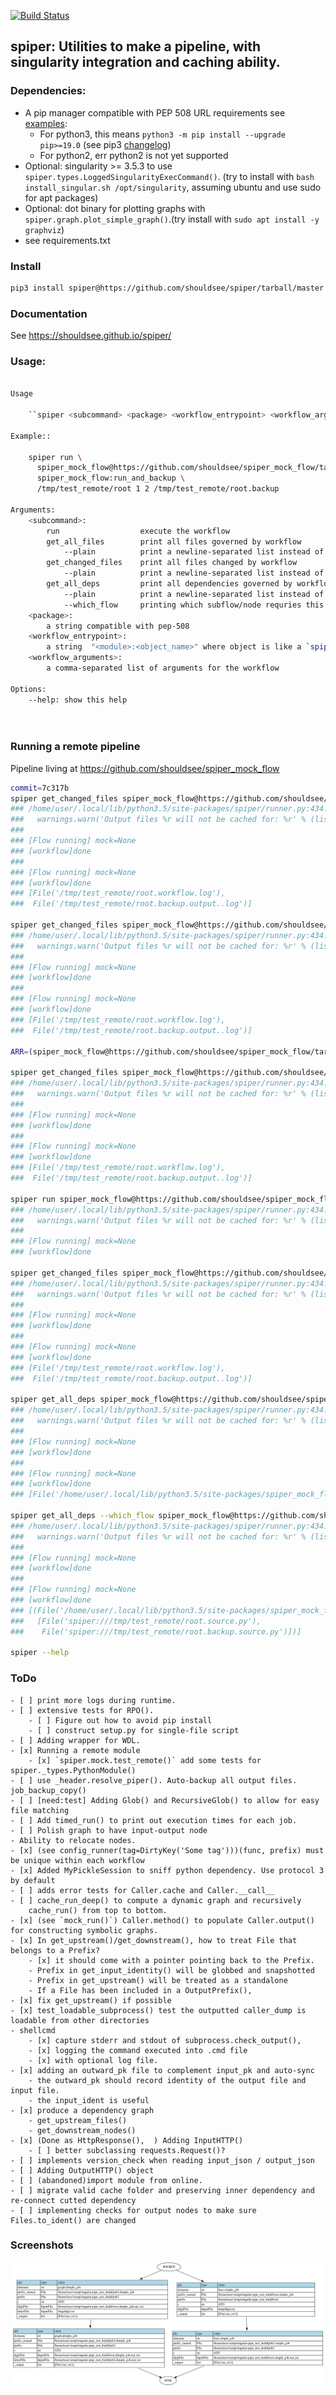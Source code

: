 
[![Build Status](https://travis-ci.com/shouldsee/spiper.svg?branch=master)](https://travis-ci.com/shouldsee/spiper)

## spiper: Utilities to make a pipeline, with singularity integration and caching ability.

### Dependencies:

- A pip manager compatible with PEP 508 URL requirements see [examples](https://www.python.org/dev/peps/pep-0508/#examples):
  - For python3, this means `python3 -m pip install --upgrade pip>=19.0` (see pip3 [changelog](https://pip.pypa.io/en/stable/news/#id245))
  - For python2, err python2 is not yet supported 
- Optional: singularity >= 3.5.3 to use `spiper.types.LoggedSingularityExecCommand()`. (try to install with `bash install_singular.sh /opt/singularity`, assuming ubuntu and use sudo for apt packages)
- Optional: dot binary for plotting graphs with `spiper.graph.plot_simple_graph()`.(try install with `sudo apt install -y graphviz`)
- see requirements.txt

### Install

```bash
pip3 install spiper@https://github.com/shouldsee/spiper/tarball/master --user
```

### Documentation

See https://shouldsee.github.io/spiper/

### Usage:

```bash

Usage

	``spiper <subcommand> <package> <workflow_entrypoint> <workflow_arguments>``

Example::

	spiper run \
	  spiper_mock_flow@https://github.com/shouldsee/spiper_mock_flow/tarball/master \
	  spiper_mock_flow:run_and_backup \
	  /tmp/test_remote/root 1 2 /tmp/test_remote/root.backup

Arguments:
	<subcommand>:
		run                  execute the workflow
		get_all_files        print all files governed by workflow
			--plain          print a newline-separated list instead of pprint
		get_changed_files    print all files changed by workflow
			--plain          print a newline-separated list instead of pprint
		get_all_deps         print all dependencies governed by workflow
			--plain          print a newline-separated list instead of pprint
			--which_flow     printing which subflow/node requries this dependency
	<package>:
		a string compatible with pep-508
	<workflow_entrypoint>:
		a string  "<module>:<object_name>" where object is like a `spipe.types.Node()`
	<workflow_arguments>:
		a comma-separated list of arguments for the workflow

Options:
	--help: show this help

	

```

### Running a remote pipeline

Pipeline living at https://github.com/shouldsee/spiper_mock_flow

```bash
commit=7c317b
spiper get_changed_files spiper_mock_flow@https://github.com/shouldsee/spiper_mock_flow/tarball/7c317b spiper_mock_flow:run_and_backup /tmp/test_remote/root 1 2 /tmp/test_remote/root.backup
### /home/user/.local/lib/python3.5/site-packages/spiper/runner.py:434: UserWarning: Output files ['log', '_cache_file'] will not be cached for: spiper.runner.Caller(dotname='spiper_mock_flow.workflow',prefix_named=File('/tmp/test_remote/root.workflow'))
###   warnings.warn('Output files %r will not be cached for: %r' % (list(self.output.keys()),self))
### 
### [Flow running] mock=None
### [workflow]done
### 
### [Flow running] mock=None
### [workflow]done
### [File('/tmp/test_remote/root.workflow.log'),
###  File('/tmp/test_remote/root.backup.output..log')]

spiper get_changed_files spiper_mock_flow@https://github.com/shouldsee/spiper_mock_flow/tarball/7c317b spiper_mock_flow:run_and_backup --comma /tmp/test_remote/root,1,2,/tmp/test_remote/root.backup
### /home/user/.local/lib/python3.5/site-packages/spiper/runner.py:434: UserWarning: Output files ['log', '_cache_file'] will not be cached for: spiper.runner.Caller(dotname='spiper_mock_flow.workflow',prefix_named=File('/tmp/test_remote/root.workflow'))
###   warnings.warn('Output files %r will not be cached for: %r' % (list(self.output.keys()),self))
### 
### [Flow running] mock=None
### [workflow]done
### 
### [Flow running] mock=None
### [workflow]done
### [File('/tmp/test_remote/root.workflow.log'),
###  File('/tmp/test_remote/root.backup.output..log')]

ARR=(spiper_mock_flow@https://github.com/shouldsee/spiper_mock_flow/tarball/$commit spiper_mock_flow:run_and_backup /tmp/test_remote/root 1 2 /tmp/test_remote/root.backup)

spiper get_changed_files spiper_mock_flow@https://github.com/shouldsee/spiper_mock_flow/tarball/7c317b spiper_mock_flow:run_and_backup /tmp/test_remote/root 1 2 /tmp/test_remote/root.backup
### /home/user/.local/lib/python3.5/site-packages/spiper/runner.py:434: UserWarning: Output files ['log', '_cache_file'] will not be cached for: spiper.runner.Caller(dotname='spiper_mock_flow.workflow',prefix_named=File('/tmp/test_remote/root.workflow'))
###   warnings.warn('Output files %r will not be cached for: %r' % (list(self.output.keys()),self))
### 
### [Flow running] mock=None
### [workflow]done
### 
### [Flow running] mock=None
### [workflow]done
### [File('/tmp/test_remote/root.workflow.log'),
###  File('/tmp/test_remote/root.backup.output..log')]

spiper run spiper_mock_flow@https://github.com/shouldsee/spiper_mock_flow/tarball/7c317b spiper_mock_flow:run_and_backup /tmp/test_remote/root 1 2 /tmp/test_remote/root.backup
### /home/user/.local/lib/python3.5/site-packages/spiper/runner.py:434: UserWarning: Output files ['log', '_cache_file'] will not be cached for: spiper.runner.Caller(dotname='spiper_mock_flow.workflow',prefix_named=File('/tmp/test_remote/root.workflow'))
###   warnings.warn('Output files %r will not be cached for: %r' % (list(self.output.keys()),self))
### 
### [Flow running] mock=None
### [workflow]done

spiper get_changed_files spiper_mock_flow@https://github.com/shouldsee/spiper_mock_flow/tarball/7c317b spiper_mock_flow:run_and_backup /tmp/test_remote/root 1 2 /tmp/test_remote/root.backup
### /home/user/.local/lib/python3.5/site-packages/spiper/runner.py:434: UserWarning: Output files ['log', '_cache_file'] will not be cached for: spiper.runner.Caller(dotname='spiper_mock_flow.workflow',prefix_named=File('/tmp/test_remote/root.workflow'))
###   warnings.warn('Output files %r will not be cached for: %r' % (list(self.output.keys()),self))
### 
### [Flow running] mock=None
### [workflow]done
### 
### [Flow running] mock=None
### [workflow]done
### [File('/tmp/test_remote/root.workflow.log'),
###  File('/tmp/test_remote/root.backup.output..log')]

spiper get_all_deps spiper_mock_flow@https://github.com/shouldsee/spiper_mock_flow/tarball/7c317b spiper_mock_flow:run_and_backup /tmp/test_remote/root 1 2 /tmp/test_remote/root.backup
### /home/user/.local/lib/python3.5/site-packages/spiper/runner.py:434: UserWarning: Output files ['log', '_cache_file'] will not be cached for: spiper.runner.Caller(dotname='spiper_mock_flow.workflow',prefix_named=File('/tmp/test_remote/root.workflow'))
###   warnings.warn('Output files %r will not be cached for: %r' % (list(self.output.keys()),self))
### 
### [Flow running] mock=None
### [workflow]done
### 
### [Flow running] mock=None
### [workflow]done
### [File('/home/user/.local/lib/python3.5/site-packages/spiper_mock_flow.py')]

spiper get_all_deps --which_flow spiper_mock_flow@https://github.com/shouldsee/spiper_mock_flow/tarball/7c317b spiper_mock_flow:run_and_backup /tmp/test_remote/root 1 2 /tmp/test_remote/root.backup
### /home/user/.local/lib/python3.5/site-packages/spiper/runner.py:434: UserWarning: Output files ['log', '_cache_file'] will not be cached for: spiper.runner.Caller(dotname='spiper_mock_flow.workflow',prefix_named=File('/tmp/test_remote/root.workflow'))
###   warnings.warn('Output files %r will not be cached for: %r' % (list(self.output.keys()),self))
### 
### [Flow running] mock=None
### [workflow]done
### 
### [Flow running] mock=None
### [workflow]done
### [(File('/home/user/.local/lib/python3.5/site-packages/spiper_mock_flow.py'),
###   [File('spiper:///tmp/test_remote/root.source.py'),
###    File('spiper:///tmp/test_remote/root.backup.source.py')])]

spiper --help

```


### ToDo
	- [ ] print more logs during runtime.
	- [ ] extensive tests for RPO(). 
		- [ ] Figure out how to avoid pip install
		- [ ] construct setup.py for single-file script
	- [ ] Adding wrapper for WDL.
    - [x] Running a remote module
    	- [x] `spiper.mock.test_remote()` add some tests for spiper._types.PythonModule()
    - [ ] use _header.resolve_piper(). Auto-backup all output files. job_backup_copy()
    - [ ] [need:test] Adding Glob() and RecursiveGlob() to allow for easy file matching
    - [ ] Add timed_run() to print out execution times for each job.
    - [ ] Polish graph to have input-output node
    - Ability to relocate nodes.
	- [x] (see config_runner(tag=DirtyKey('Some tag')))(func, prefix) must be unique within each workflow
    - [x] Added MyPickleSession to sniff python dependency. Use protocol 3 by default
    - [ ] adds error tests for Caller.cache and Caller.__call__
    - [ ] cache_run_deep() to compute a dynamic graph and recursively 
        cache_run() from top to bottom.
    - [x] (see `mock_run()`) Caller.method() to populate Caller.output() for constructing symbolic graphs.
	- [x] In get_upstream()/get_downstream(), how to treat File that belongs to a Prefix?
		- [x] it should come with a pointer pointing back to the Prefix.
		- Prefix in get_input_identity() will be globbed and snapshotted
		- Prefix in get_upstream() will be treated as a standalone
		- If a File has been included in a OutputPrefix(), 
	- [x] fix get_upstream() if possible 
	- [x] test_loadable_subprocess() test the outputted caller_dump is loadable from other directories
	- shellcmd
		- [x] capture stderr and stdout of subprocess.check_output(), 
		- [x] logging the command executed into .cmd file
		- [x] with optional log file.  
	- [x] adding an outward_pk file to complement input_pk and auto-sync
		- the outward_pk should record identity of the output file and input file.
		- the input_ident is useful 
	- [x] produce a dependency graph
		- get_upstream_files()
		- get_downstream_nodes()
	- [x] (Done as HttpResponse(),  ) Adding InputHTTP() 
		- [ ] better subclassing requests.Request()?
	- [ ] implements version_check when reading input_json / output_json
	- [ ] Adding OutputHTTP() object 
	- [ ] (abandoned)import module from online.
	- [ ] migrate valid cache folder and preserving inner dependency and re-connect cutted dependency
	- [ ] implementing checks for output nodes to make sure Files.to_ident() are changed



### Screenshots

![](./tests/test_downstream.node_only.dot.svg)

